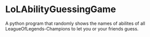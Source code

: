 # LoLAbilityGuessingGame
A python program that randomly shows the names of abilites of all LeagueOfLegends-Champions to let you or your friends guess.

